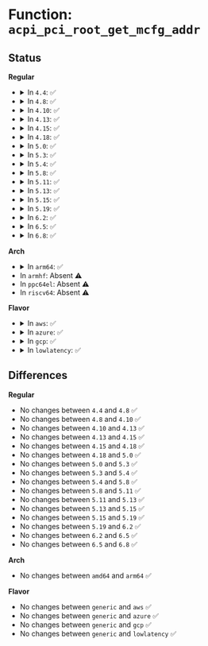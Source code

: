 # Function: <code>acpi_pci_root_get_mcfg_addr</code>

## Status
<b>Regular</b>
<ul>
<li>
<details>
<summary>In <code>4.4</code>: ✅</summary>

```c
phys_addr_t acpi_pci_root_get_mcfg_addr(acpi_handle handle);
```

**Collision:** Unique Global

**Inline:** No

**Transformation:** False

**Instances:**

```
In drivers/pci/pci-acpi.c (ffffffff81457f10)
Location: drivers/pci/pci-acpi.c:32
Inline: False
Direct callers:
  - drivers/acpi/pci_root.c:acpi_pci_root_add
```
**Symbols:**

```
ffffffff81457f10-ffffffff81457f65: acpi_pci_root_get_mcfg_addr (STB_GLOBAL)
```
</details>
</li>
<li>
<details>
<summary>In <code>4.8</code>: ✅</summary>

```c
phys_addr_t acpi_pci_root_get_mcfg_addr(acpi_handle handle);
```

**Collision:** Unique Global

**Inline:** No

**Transformation:** False

**Instances:**

```
In drivers/pci/pci-acpi.c (ffffffff814a4b40)
Location: drivers/pci/pci-acpi.c:32
Inline: False
Direct callers:
  - drivers/acpi/pci_root.c:acpi_pci_root_add
```
**Symbols:**

```
ffffffff814a4b40-ffffffff814a4b95: acpi_pci_root_get_mcfg_addr (STB_GLOBAL)
```
</details>
</li>
<li>
<details>
<summary>In <code>4.10</code>: ✅</summary>

```c
phys_addr_t acpi_pci_root_get_mcfg_addr(acpi_handle handle);
```

**Collision:** Unique Global

**Inline:** No

**Transformation:** False

**Instances:**

```
In drivers/pci/pci-acpi.c (ffffffff814c6950)
Location: drivers/pci/pci-acpi.c:108
Inline: False
Direct callers:
  - drivers/acpi/pci_root.c:acpi_pci_root_add
```
**Symbols:**

```
ffffffff814c6950-ffffffff814c69a5: acpi_pci_root_get_mcfg_addr (STB_GLOBAL)
```
</details>
</li>
<li>
<details>
<summary>In <code>4.13</code>: ✅</summary>

```c
phys_addr_t acpi_pci_root_get_mcfg_addr(acpi_handle handle);
```

**Collision:** Unique Global

**Inline:** No

**Transformation:** False

**Instances:**

```
In drivers/pci/pci-acpi.c (ffffffff814d08c0)
Location: drivers/pci/pci-acpi.c:107
Inline: False
Direct callers:
  - drivers/acpi/pci_root.c:acpi_pci_root_add
```
**Symbols:**

```
ffffffff814d08c0-ffffffff814d0915: acpi_pci_root_get_mcfg_addr (STB_GLOBAL)
```
</details>
</li>
<li>
<details>
<summary>In <code>4.15</code>: ✅</summary>

```c
phys_addr_t acpi_pci_root_get_mcfg_addr(acpi_handle handle);
```

**Collision:** Unique Global

**Inline:** No

**Transformation:** False

**Instances:**

```
In drivers/pci/pci-acpi.c (ffffffff81510af0)
Location: drivers/pci/pci-acpi.c:107
Inline: False
Direct callers:
  - drivers/acpi/pci_root.c:acpi_pci_root_add
```
**Symbols:**

```
ffffffff81510af0-ffffffff81510b45: acpi_pci_root_get_mcfg_addr (STB_GLOBAL)
```
</details>
</li>
<li>
<details>
<summary>In <code>4.18</code>: ✅</summary>

```c
phys_addr_t acpi_pci_root_get_mcfg_addr(acpi_handle handle);
```

**Collision:** Unique Global

**Inline:** No

**Transformation:** False

**Instances:**

```
In drivers/pci/pci-acpi.c (ffffffff81545bc0)
Location: drivers/pci/pci-acpi.c:107
Inline: False
Direct callers:
  - drivers/acpi/pci_root.c:acpi_pci_root_add
```
**Symbols:**

```
ffffffff81545bc0-ffffffff81545c15: acpi_pci_root_get_mcfg_addr (STB_GLOBAL)
```
</details>
</li>
<li>
<details>
<summary>In <code>5.0</code>: ✅</summary>

```c
phys_addr_t acpi_pci_root_get_mcfg_addr(acpi_handle handle);
```

**Collision:** Unique Global

**Inline:** No

**Transformation:** False

**Instances:**

```
In drivers/pci/pci-acpi.c (ffffffff81541de0)
Location: drivers/pci/pci-acpi.c:107
Inline: False
Direct callers:
  - drivers/acpi/pci_root.c:acpi_pci_root_add
```
**Symbols:**

```
ffffffff81541de0-ffffffff81541e35: acpi_pci_root_get_mcfg_addr (STB_GLOBAL)
```
</details>
</li>
<li>
<details>
<summary>In <code>5.3</code>: ✅</summary>

```c
phys_addr_t acpi_pci_root_get_mcfg_addr(acpi_handle handle);
```

**Collision:** Unique Global

**Inline:** No

**Transformation:** False

**Instances:**

```
In drivers/pci/pci-acpi.c (ffffffff81571430)
Location: drivers/pci/pci-acpi.c:107
Inline: False
Direct callers:
  - drivers/acpi/pci_root.c:acpi_pci_root_add
```
**Symbols:**

```
ffffffff81571430-ffffffff81571485: acpi_pci_root_get_mcfg_addr (STB_GLOBAL)
```
</details>
</li>
<li>
<details>
<summary>In <code>5.4</code>: ✅</summary>

```c
phys_addr_t acpi_pci_root_get_mcfg_addr(acpi_handle handle);
```

**Collision:** Unique Global

**Inline:** No

**Transformation:** False

**Instances:**

```
In drivers/pci/pci-acpi.c (ffffffff815927e0)
Location: drivers/pci/pci-acpi.c:106
Inline: False
Direct callers:
  - drivers/acpi/pci_root.c:acpi_pci_root_add
```
**Symbols:**

```
ffffffff815927e0-ffffffff81592835: acpi_pci_root_get_mcfg_addr (STB_GLOBAL)
```
</details>
</li>
<li>
<details>
<summary>In <code>5.8</code>: ✅</summary>

```c
phys_addr_t acpi_pci_root_get_mcfg_addr(acpi_handle handle);
```

**Collision:** Unique Global

**Inline:** No

**Transformation:** False

**Instances:**

```
In drivers/pci/pci-acpi.c (ffffffff81641230)
Location: drivers/pci/pci-acpi.c:106
Inline: False
Direct callers:
  - drivers/acpi/pci_root.c:acpi_pci_root_add
```
**Symbols:**

```
ffffffff81641230-ffffffff81641285: acpi_pci_root_get_mcfg_addr (STB_GLOBAL)
```
</details>
</li>
<li>
<details>
<summary>In <code>5.11</code>: ✅</summary>

```c
phys_addr_t acpi_pci_root_get_mcfg_addr(acpi_handle handle);
```

**Collision:** Unique Global

**Inline:** No

**Transformation:** False

**Instances:**

```
In drivers/pci/pci-acpi.c (ffffffff81667720)
Location: drivers/pci/pci-acpi.c:106
Inline: False
Direct callers:
  - drivers/acpi/pci_root.c:acpi_pci_root_add
```
**Symbols:**

```
ffffffff81667720-ffffffff81667775: acpi_pci_root_get_mcfg_addr (STB_GLOBAL)
```
</details>
</li>
<li>
<details>
<summary>In <code>5.13</code>: ✅</summary>

```c
phys_addr_t acpi_pci_root_get_mcfg_addr(acpi_handle handle);
```

**Collision:** Unique Global

**Inline:** No

**Transformation:** False

**Instances:**

```
In drivers/pci/pci-acpi.c (ffffffff81649b90)
Location: drivers/pci/pci-acpi.c:106
Inline: False
Direct callers:
  - drivers/acpi/pci_root.c:acpi_pci_root_add
```
**Symbols:**

```
ffffffff81649b90-ffffffff81649be5: acpi_pci_root_get_mcfg_addr (STB_GLOBAL)
```
</details>
</li>
<li>
<details>
<summary>In <code>5.15</code>: ✅</summary>

```c
phys_addr_t acpi_pci_root_get_mcfg_addr(acpi_handle handle);
```

**Collision:** Unique Global

**Inline:** No

**Transformation:** False

**Instances:**

```
In drivers/pci/pci-acpi.c (ffffffff816bb660)
Location: drivers/pci/pci-acpi.c:107
Inline: False
Direct callers:
  - drivers/acpi/pci_root.c:acpi_pci_root_add
```
**Symbols:**

```
ffffffff816bb660-ffffffff816bb6b5: acpi_pci_root_get_mcfg_addr (STB_GLOBAL)
```
</details>
</li>
<li>
<details>
<summary>In <code>5.19</code>: ✅</summary>

```c
phys_addr_t acpi_pci_root_get_mcfg_addr(acpi_handle handle);
```

**Collision:** Unique Global

**Inline:** No

**Transformation:** False

**Instances:**

```
In drivers/pci/pci-acpi.c (ffffffff817df930)
Location: drivers/pci/pci-acpi.c:107
Inline: False
Direct callers:
  - drivers/acpi/pci_root.c:acpi_pci_root_add
```
**Symbols:**

```
ffffffff817df930-ffffffff817df999: acpi_pci_root_get_mcfg_addr (STB_GLOBAL)
```
</details>
</li>
<li>
<details>
<summary>In <code>6.2</code>: ✅</summary>

```c
phys_addr_t acpi_pci_root_get_mcfg_addr(acpi_handle handle);
```

**Collision:** Unique Global

**Inline:** No

**Transformation:** False

**Instances:**

```
In drivers/pci/pci-acpi.c (ffffffff81902790)
Location: drivers/pci/pci-acpi.c:108
Inline: False
Direct callers:
  - drivers/acpi/pci_root.c:acpi_pci_root_add
```
**Symbols:**

```
ffffffff81902790-ffffffff819027f9: acpi_pci_root_get_mcfg_addr (STB_GLOBAL)
```
</details>
</li>
<li>
<details>
<summary>In <code>6.5</code>: ✅</summary>

```c
phys_addr_t acpi_pci_root_get_mcfg_addr(acpi_handle handle);
```

**Collision:** Unique Global

**Inline:** No

**Transformation:** False

**Instances:**

```
In drivers/pci/pci-acpi.c (ffffffff81945e20)
Location: drivers/pci/pci-acpi.c:108
Inline: False
Direct callers:
  - drivers/acpi/pci_root.c:acpi_pci_root_add
```
**Symbols:**

```
ffffffff81945e20-ffffffff81945e89: acpi_pci_root_get_mcfg_addr (STB_GLOBAL)
```
</details>
</li>
<li>
<details>
<summary>In <code>6.8</code>: ✅</summary>

```c
phys_addr_t acpi_pci_root_get_mcfg_addr(acpi_handle handle);
```

**Collision:** Unique Global

**Inline:** No

**Transformation:** False

**Instances:**

```
In drivers/pci/pci-acpi.c (ffffffff8198f150)
Location: drivers/pci/pci-acpi.c:108
Inline: False
Direct callers:
  - drivers/acpi/pci_root.c:acpi_pci_root_add
```
**Symbols:**

```
ffffffff8198f150-ffffffff8198f1b9: acpi_pci_root_get_mcfg_addr (STB_GLOBAL)
```
</details>
</li>
</ul>
<b>Arch</b>
<ul>
<li>
<details>
<summary>In <code>arm64</code>: ✅</summary>

```c
phys_addr_t acpi_pci_root_get_mcfg_addr(acpi_handle handle);
```

**Collision:** Unique Global

**Inline:** No

**Transformation:** False

**Instances:**

```
In drivers/pci/pci-acpi.c (ffff8000106f87a0)
Location: drivers/pci/pci-acpi.c:106
Inline: False
Direct callers:
  - drivers/acpi/pci_root.c:acpi_pci_root_add
```
**Symbols:**

```
ffff8000106f87a0-ffff8000106f8818: acpi_pci_root_get_mcfg_addr (STB_GLOBAL)
```
</details>
</li>
<li>
In <code>armhf</code>: Absent ⚠️
</li>
<li>
In <code>ppc64el</code>: Absent ⚠️
</li>
<li>
In <code>riscv64</code>: Absent ⚠️
</li>
</ul>
<b>Flavor</b>
<ul>
<li>
<details>
<summary>In <code>aws</code>: ✅</summary>

```c
phys_addr_t acpi_pci_root_get_mcfg_addr(acpi_handle handle);
```

**Collision:** Unique Global

**Inline:** No

**Transformation:** False

**Instances:**

```
In drivers/pci/pci-acpi.c (ffffffff81586670)
Location: drivers/pci/pci-acpi.c:106
Inline: False
Direct callers:
  - drivers/acpi/pci_root.c:acpi_pci_root_add
```
**Symbols:**

```
ffffffff81586670-ffffffff815866c5: acpi_pci_root_get_mcfg_addr (STB_GLOBAL)
```
</details>
</li>
<li>
<details>
<summary>In <code>azure</code>: ✅</summary>

```c
phys_addr_t acpi_pci_root_get_mcfg_addr(acpi_handle handle);
```

**Collision:** Unique Global

**Inline:** No

**Transformation:** False

**Instances:**

```
In drivers/pci/pci-acpi.c (ffffffff81575440)
Location: drivers/pci/pci-acpi.c:106
Inline: False
Direct callers:
  - drivers/acpi/pci_root.c:acpi_pci_root_add
```
**Symbols:**

```
ffffffff81575440-ffffffff81575495: acpi_pci_root_get_mcfg_addr (STB_GLOBAL)
```
</details>
</li>
<li>
<details>
<summary>In <code>gcp</code>: ✅</summary>

```c
phys_addr_t acpi_pci_root_get_mcfg_addr(acpi_handle handle);
```

**Collision:** Unique Global

**Inline:** No

**Transformation:** False

**Instances:**

```
In drivers/pci/pci-acpi.c (ffffffff81586530)
Location: drivers/pci/pci-acpi.c:106
Inline: False
Direct callers:
  - drivers/acpi/pci_root.c:acpi_pci_root_add
```
**Symbols:**

```
ffffffff81586530-ffffffff81586585: acpi_pci_root_get_mcfg_addr (STB_GLOBAL)
```
</details>
</li>
<li>
<details>
<summary>In <code>lowlatency</code>: ✅</summary>

```c
phys_addr_t acpi_pci_root_get_mcfg_addr(acpi_handle handle);
```

**Collision:** Unique Global

**Inline:** No

**Transformation:** False

**Instances:**

```
In drivers/pci/pci-acpi.c (ffffffff815a09e0)
Location: drivers/pci/pci-acpi.c:106
Inline: False
Direct callers:
  - drivers/acpi/pci_root.c:acpi_pci_root_add
```
**Symbols:**

```
ffffffff815a09e0-ffffffff815a0a35: acpi_pci_root_get_mcfg_addr (STB_GLOBAL)
```
</details>
</li>
</ul>

## Differences
<b>Regular</b>
<ul>
<li>
No changes between <code>4.4</code> and <code>4.8</code> ✅
</li>
<li>
No changes between <code>4.8</code> and <code>4.10</code> ✅
</li>
<li>
No changes between <code>4.10</code> and <code>4.13</code> ✅
</li>
<li>
No changes between <code>4.13</code> and <code>4.15</code> ✅
</li>
<li>
No changes between <code>4.15</code> and <code>4.18</code> ✅
</li>
<li>
No changes between <code>4.18</code> and <code>5.0</code> ✅
</li>
<li>
No changes between <code>5.0</code> and <code>5.3</code> ✅
</li>
<li>
No changes between <code>5.3</code> and <code>5.4</code> ✅
</li>
<li>
No changes between <code>5.4</code> and <code>5.8</code> ✅
</li>
<li>
No changes between <code>5.8</code> and <code>5.11</code> ✅
</li>
<li>
No changes between <code>5.11</code> and <code>5.13</code> ✅
</li>
<li>
No changes between <code>5.13</code> and <code>5.15</code> ✅
</li>
<li>
No changes between <code>5.15</code> and <code>5.19</code> ✅
</li>
<li>
No changes between <code>5.19</code> and <code>6.2</code> ✅
</li>
<li>
No changes between <code>6.2</code> and <code>6.5</code> ✅
</li>
<li>
No changes between <code>6.5</code> and <code>6.8</code> ✅
</li>
</ul>
<b>Arch</b>
<ul>
<li>
No changes between <code>amd64</code> and <code>arm64</code> ✅
</li>
</ul>
<b>Flavor</b>
<ul>
<li>
No changes between <code>generic</code> and <code>aws</code> ✅
</li>
<li>
No changes between <code>generic</code> and <code>azure</code> ✅
</li>
<li>
No changes between <code>generic</code> and <code>gcp</code> ✅
</li>
<li>
No changes between <code>generic</code> and <code>lowlatency</code> ✅
</li>
</ul>
